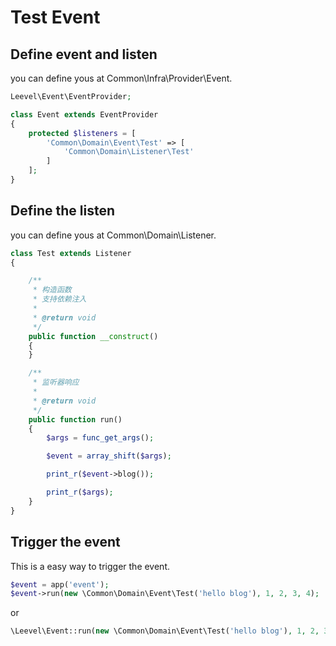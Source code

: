 ﻿# Test Event

## Define event and listen

you can define yous at Common\Infra\Provider\Event.

``` php
Leevel\Event\EventProvider;

class Event extends EventProvider
{
    protected $listeners = [
        'Common\Domain\Event\Test' => [
            'Common\Domain\Listener\Test'
        ]
    ];
}
```

## Define the listen

you can define yous at Common\Domain\Listener.

``` php
class Test extends Listener
{

    /**
     * 构造函数
     * 支持依赖注入
     * 
     * @return void
     */
    public function __construct()
    {
    }

    /**
     * 监听器响应
     * 
     * @return void
     */
    public function run()
    {
        $args = func_get_args();

        $event = array_shift($args);

        print_r($event->blog());

        print_r($args);
    }
}
```

## Trigger the event

This is a easy way to trigger the event.

``` php
$event = app('event');
$event->run(new \Common\Domain\Event\Test('hello blog'), 1, 2, 3, 4);
```

or 

``` php
\Leevel\Event::run(new \Common\Domain\Event\Test('hello blog'), 1, 2, 3, 4);
```
